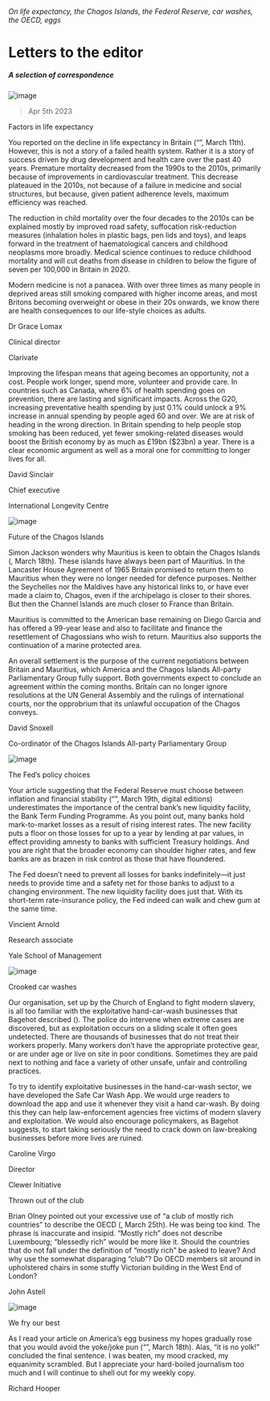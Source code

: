 ###### On life expectancy, the Chagos Islands, the Federal Reserve, car washes, the OECD, eggs
# Letters to the editor 
##### A selection of correspondence 
![image](images/20230311_LDD001.jpg) 
> Apr 5th 2023 

Factors in life expectancy
You reported on the decline in life expectancy in Britain (“”, March 11th). However, this is not a story of a failed health system. Rather it is a story of success driven by drug development and health care over the past 40 years. Premature mortality decreased from the 1990s to the 2010s, primarily because of improvements in cardiovascular treatment. This decrease plateaued in the 2010s, not because of a failure in medicine and social structures, but because, given patient adherence levels, maximum efficiency was reached.
The reduction in child mortality over the four decades to the 2010s can be explained mostly by improved road safety, suffocation risk-reduction measures (inhalation holes in plastic bags, pen lids and toys), and leaps forward in the treatment of haematological cancers and childhood neoplasms more broadly. Medical science continues to reduce childhood mortality and will cut deaths from disease in children to below the figure of seven per 100,000 in Britain in 2020.
Modern medicine is not a panacea. With over three times as many people in deprived areas still smoking compared with higher income areas, and most Britons becoming overweight or obese in their 20s onwards, we know there are health consequences to our life-style choices as adults. 
Dr Grace Lomax
Clinical director
Clarivate

Improving the lifespan means that ageing becomes an opportunity, not a cost. People work longer, spend more, volunteer and provide care. In countries such as Canada, where 6% of health spending goes on prevention, there are lasting and significant impacts. Across the G20, increasing preventative health spending by just 0.1% could unlock a 9% increase in annual spending by people aged 60 and over. We are at risk of heading in the wrong direction. In Britain spending to help people stop smoking has been reduced, yet fewer smoking-related diseases would boost the British economy by as much as £19bn ($23bn) a year. There is a clear economic argument as well as a moral one for committing to longer lives for all.
David Sinclair
Chief executive
International Longevity Centre

![image](images/20230218_BRP501.jpg) 

Future of the Chagos Islands
Simon Jackson wonders why Mauritius is keen to obtain the Chagos Islands (, March 18th). These islands have always been part of Mauritius. In the Lancaster House Agreement of 1965 Britain promised to return them to Mauritius when they were no longer needed for defence purposes. Neither the Seychelles nor the Maldives have any historical links to, or have ever made a claim to, Chagos, even if the archipelago is closer to their shores. But then the Channel Islands are much closer to France than Britain. 
Mauritius is committed to the American base remaining on Diego Garcia and has offered a 99-year lease and also to facilitate and finance the resettlement of Chagossians who wish to return. Mauritius also supports the continuation of a marine protected area. 
An overall settlement is the purpose of the current negotiations between Britain and Mauritius, which America and the Chagos Islands All-party Parliamentary Group fully support. Both governments expect to conclude an agreement within the coming months. Britain can no longer ignore resolutions at the UN General Assembly and the rulings of international courts, nor the opprobrium that its unlawful occupation of the Chagos conveys.
David Snoxell
Co-ordinator of the Chagos Islands All-party Parliamentary Group

![image](images/20230318_FNP506.jpg) 

The Fed’s policy choices
Your article suggesting that the Federal Reserve must choose between inflation and financial stability (“”, March 19th, digital editions) underestimates the importance of the central bank’s new liquidity facility, the Bank Term Funding Programme. As you point out, many banks hold mark-to-market losses as a result of rising interest rates. The new facility puts a floor on those losses for up to a year by lending at par values, in effect providing amnesty to banks with sufficient Treasury holdings. And you are right that the broader economy can shoulder higher rates, and few banks are as brazen in risk control as those that have floundered. 
The Fed doesn’t need to prevent all losses for banks indefinitely—it just needs to provide time and a safety net for those banks to adjust to a changing environment. The new liquidity facility does just that. With its short-term rate-insurance policy, the Fed indeed can walk and chew gum at the same time. 
Vincient Arnold
Research associate 
Yale School of Management 

![image](images/20230318_BRD000.jpg) 

Crooked car washes
Our organisation, set up by the Church of England to fight modern slavery, is all too familiar with the exploitative hand-car-wash businesses that Bagehot described (). The police do intervene when extreme cases are discovered, but as exploitation occurs on a sliding scale it often goes undetected. There are thousands of businesses that do not treat their workers properly. Many workers don’t have the appropriate protective gear, or are under age or live on site in poor conditions. Sometimes they are paid next to nothing and face a variety of other unsafe, unfair and controlling practices.
To try to identify exploitative businesses in the hand-car-wash sector, we have developed the Safe Car Wash App. We would urge readers to download the app and use it whenever they visit a hand car-wash. By doing this they can help law-enforcement agencies free victims of modern slavery and exploitation. We would also encourage policymakers, as Bagehot suggests, to start taking seriously the need to crack down on law-breaking businesses before more lives are ruined.
Caroline Virgo
Director
Clewer Initiative

Thrown out of the club
Brian Olney pointed out your excessive use of “a club of mostly rich countries” to describe the OECD (, March 25th). He was being too kind. The phrase is inaccurate and insipid. “Mostly rich” does not describe Luxembourg; “blessedly rich” would be more like it. Should the countries that do not fall under the definition of “mostly rich” be asked to leave? And why use the somewhat disparaging “club”? Do OECD members sit around in upholstered chairs in some stuffy Victorian building in the West End of London? 
John Astell

![image](images/20230318_USP502.jpg) 

We fry our best
As I read your article on America’s egg business my hopes gradually rose that you would avoid the yoke/joke pun (“”, March 18th). Alas, “it is no yolk!” concluded the final sentence. I was beaten, my mood cracked, my equanimity scrambled. But I appreciate your hard-boiled journalism too much and I will continue to shell out for my weekly copy.
Richard Hooper

